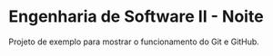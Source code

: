 # Engenharia de Software II - Noite

Projeto de exemplo para mostrar o funcionamento do Git e GitHub.
